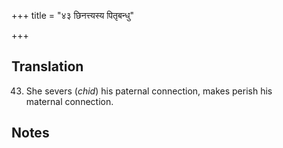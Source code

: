 +++
title = "४३ छिनत्त्यस्य पितृबन्धु"

+++
## Translation
43. She severs (*chid*) his paternal connection, makes perish his  
maternal connection.

## Notes

